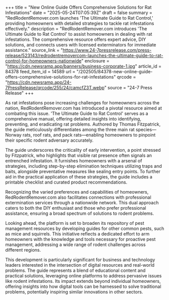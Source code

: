+++
title = "New Online Guide Offers Comprehensive Solutions for Rat Infestations"
date = "2025-05-24T07:05:39Z"
draft = false
summary = "RedRodentRemover.com launches 'The Ultimate Guide to Rat Control,' providing homeowners with detailed strategies to tackle rat infestations effectively."
description = "RedRodentRemover.com introduces 'The Ultimate Guide to Rat Control' to assist homeowners in dealing with rat infestations. The comprehensive resource offers expert advice, DIY solutions, and connects users with licensed exterminators for immediate assistance."
source_link = "https://www.24-7pressrelease.com/press-release/523143/redrodentremovercom-launches-the-ultimate-guide-to-rat-control-for-homeowners-nationwide"
enclosure = "https://cdn.newsramp.app/banners/business-corporate-1.jpg"
article_id = 84378
feed_item_id = 14589
url = "/202505/84378-new-online-guide-offers-comprehensive-solutions-for-rat-infestations"
qrcode = "https://cdn.newsramp.app/24-7PressRelease/qrcode/255/24/camcfZ3T.webp"
source = "24-7 Press Release"
+++

<p>As rat infestations pose increasing challenges for homeowners across the nation, RedRodentRemover.com has introduced a pivotal resource aimed at combating this issue. 'The Ultimate Guide to Rat Control' serves as a comprehensive manual, offering detailed insights into identifying, preventing, and eradicating rat problems. Authored by Thomas Fitzpatrick, the guide meticulously differentiates among the three main rat species—Norway rats, roof rats, and pack rats—enabling homeowners to pinpoint their specific rodent adversary accurately.</p><p>The guide underscores the criticality of early intervention, a point stressed by Fitzpatrick, who highlights that visible rat presence often signals an entrenched infestation. It furnishes homeowners with a arsenal of strategies, including step-by-step elimination techniques utilizing traps and baits, alongside preventative measures like sealing entry points. To further aid in the practical application of these strategies, the guide includes a printable checklist and curated product recommendations.</p><p>Recognizing the varied preferences and capabilities of homeowners, RedRodentRemover.com also facilitates connections with professional extermination services through a nationwide network. This dual approach caters to both the DIY enthusiast and those who prefer professional assistance, ensuring a broad spectrum of solutions to rodent problems.</p><p>Looking ahead, the platform is set to broaden its repository of pest management resources by developing guides for other common pests, such as mice and squirrels. This initiative reflects a dedicated effort to arm homeowners with the knowledge and tools necessary for proactive pest management, addressing a wide range of rodent challenges across different regions.</p><p>This development is particularly significant for business and technology leaders interested in the intersection of digital resources and real-world problems. The guide represents a blend of educational content and practical solutions, leveraging online platforms to address pervasive issues like rodent infestations. Its impact extends beyond individual homeowners, offering insights into how digital tools can be harnessed to solve traditional problems, potentially inspiring similar innovations in other sectors.</p>